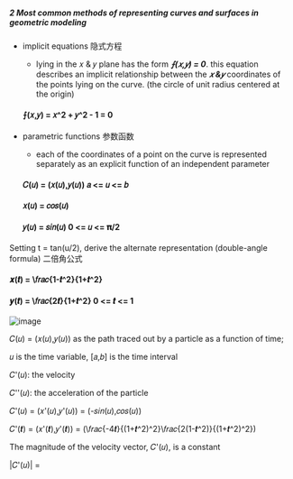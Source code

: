 
##### 2 Most common methods of representing curves and surfaces in geometric modeling 
- implicit equations 隐式方程
  - lying in the 𝑥 & 𝑦 plane has the form ***⨍(𝑥,𝑦) = 0***. this equation describes an implicit relationship between the ***𝑥 &𝑦*** coordinates of the points lying on the curve. (the circle of unit radius centered at the origin)
  
  #### ⨍(𝑥,𝑦) = 𝑥^2 + 𝑦^2 - 1 = 0

  
- parametric functions 参数函数
  - each of the coordinates of a point on the curve is represented separately as an explicit function of an independent parameter
  
  #### 𝐶(𝑢) = (𝑥(𝑢),𝑦(𝑢))  𝑎 <= 𝑢 <= 𝑏

  #### 𝑥(𝑢) = 𝑐𝑜𝑠(𝑢)
  #### 𝑦(𝑢) = 𝑠𝑖𝑛(𝑢)              0 <= 𝑢 <= 𝛑/2

Setting t = tan(u/2), derive the alternate representation (double-angle formula) 二倍角公式

  #### 𝒙(𝒕) = \𝑓𝑟𝑎𝑐{1-𝒕^2}{1+𝒕^2}
  #### 𝒚(𝒕) = \𝑓𝑟𝑎𝑐{2𝒕}{1+𝒕^2}    0 <= 𝒕 <= 1

  ![image](https://github.com/ChenxingWang93/ComputationalGeometry/assets/31954987/6d5fd646-5dad-44aa-a02c-218328139f94)

𝐶(𝑢) = (𝑥(𝑢),𝑦(𝑢)) as the path traced out by a particle as a function of time;

𝑢 is the time variable, [𝑎,𝑏] is the time interval 

𝐶'(𝑢): the velocity

𝐶''(𝑢): the acceleration of the particle

𝐶'(𝑢) = (𝑥'(𝑢),𝑦'(𝑢)) = (-𝑠𝑖𝑛(𝑢),𝑐𝑜𝑠(𝑢))

𝐶'(𝒕) = (𝑥'(𝒕),𝑦'(𝒕)) = (\𝑓𝑟𝑎𝑐{-4𝒕}{(1+𝒕^2)^2}\𝑓𝑟𝑎𝑐{2(1-𝒕^2)}{(1+𝒕^2)^2})

The magnitude of the velocity vector, 𝐶'(𝑢), is a constant

|𝐶'(𝑢)| = 
